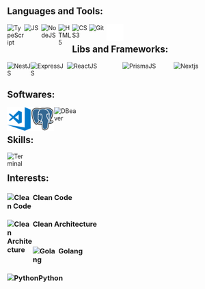 ## Languages and Tools:

<a href="https://www.typescriptlang.org/" target="_blank"> <img align="left" alt="TypeScript" width="40px" src="https://upload.wikimedia.org/wikipedia/commons/4/4c/Typescript_logo_2020.svg"/> </a>
<a href="https://developer.mozilla.org/" target="_blank"> <img align="left" alt="JS" width="40px" src="https://cdn.iconscout.com/icon/free/png-512/javascript-2752148-2284965.png"/> </a>
<a href="https://nodejs.org/en/" target="_blank"> <img align="left" alt="NodeJS" width="40px" src="https://cdn.iconscout.com/icon/free/png-256/node-js-1174925.png"/> </a>
<a href="https://www.w3.org/html/" target="_blank"> <img align="left" alt="HTML5" width="32px" src="https://logodownload.org/wp-content/uploads/2016/10/html5-logo-9.png" /> </a>
<a href="https://www.w3schools.com/css/" target="_blank"> <img align="left" alt="CSS3" width="40px" src="https://cdn4.iconfinder.com/data/icons/logos-and-brands/512/76_Css3_logo_logos-512.png"/></a>
<a href="https://git-scm.com/" target="_blank"> <img align="left" alt="Git" width="40px" src="https://www.vectorlogo.zone/logos/git-scm/git-scm-icon.svg"/> </a>
<a href="https://github.com/" target="_blank"> <img align="left" alt="GitHub" width="40px" src="https://github.com/Aakarsh-B/trying-repos/blob/master/github.svg"/> </a><br>

## Libs and Frameworks:

<a href="https://nestjs.com/" target="_blank"> <img align="left" alt="NestJS" width="55px" src="https://d33wubrfki0l68.cloudfront.net/e937e774cbbe23635999615ad5d7732decad182a/26072/logo-small.ede75a6b.svg" /></a>
<a href="https://expressjs.com/" target="_blank"> <img align="left" alt="ExpressJS" width="85px" src="https://icon2.cleanpng.com/20180614/bvu/kisspng-node-js-express-js-javascript-solution-stack-web-a-5b22b9d5187a71.0203114615290024531003.jpg" /></a>
<a href="https://reactjs.org/" target="_blank"> <img align="left" alt="ReactJS" width="130px" src="https://logos-download.com/wp-content/uploads/2016/09/React_logo_wordmark.png"/></a>
<a href="https://www.prisma.io/" target="_blank"> <img align="left" alt="PrismaJS" width="120px" src="https://cdn.worldvectorlogo.com/logos/prisma-2.svg"/></a>
<a href="https://nextjs.org/" target="_blank"> <img align="left" alt="Nextjs" width="85px" src="https://nextjscourse.com/img/next.svg"/></a><br>
<br>

## Softwares:

<a href="https://code.visualstudio.com/" target="_blank"> <img align="left" alt="Visual Studio Code" width="55px" src="https://raw.githubusercontent.com/github/explore/80688e429a7d4ef2fca1e82350fe8e3517d3494d/topics/visual-studio-code/visual-studio-code.png" /></a>
<a href="https://www.postgresql.org/" target="_blank"> <img align="left" alt="PostgresSQL" width="55px" src="https://raw.githubusercontent.com/devicons/devicon/9f4f5cdb393299a81125eb5127929ea7bfe42889/icons/postgresql/postgresql-original.svg"/></a>
<a href="https://dbeaver.com/" target="_blank"> <img align="left" alt="DBeaver" width="55px" src="https://upload.wikimedia.org/wikipedia/commons/b/b5/DBeaver_logo.svg"/></a><br><br>

## Skills:

<a href="https://github.com/microsoft/terminal" target="_blank"> <img align="left" alt="Terminal" width="45px" src="https://upload.wikimedia.org/wikipedia/commons/0/01/Windows_Terminal_Logo_256x256.png"/></a>
<br>

## Interests:

### <img align="left" alt="Clean Code" width="60px" src="https://camo.githubusercontent.com/df3b1516092ab33651c033aaabe229a471c436fa55267ca3f7014d274554c797/68747470733a2f2f7777772e666c617469636f6e2e636f6d2f7072656d69756d2d69636f6e2f69636f6e732f7376672f313435382f313435383439372e737667"/> Clean Code<br><br>
### <img align="left" alt="Clean Architecture" width="60px" src="https://my-secret-files.vercel.app/oie_jpg.png"/> Clean Architecture<br><br>
### <img align="left" alt="Golang" width="60px" src="https://static.wikia.nocookie.net/lpunb/images/e/e4/Gopher2.png/revision/latest?cb=20201126202523"/> Golang<br><br>
### <img align="left" alt="Python" height="60px" src="https://cdn3.iconfinder.com/data/icons/logos-and-brands-adobe/512/267_Python-512.png"/> Python<br><br>
